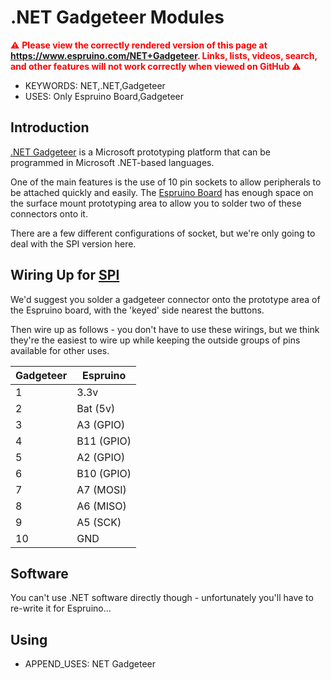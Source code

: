 <!--- Copyright (c) 2013 Gordon Williams, Pur3 Ltd. See the file LICENSE for copying permission. -->
.NET Gadgeteer Modules
===================

<span style="color:red">:warning: **Please view the correctly rendered version of this page at https://www.espruino.com/NET+Gadgeteer. Links, lists, videos, search, and other features will not work correctly when viewed on GitHub** :warning:</span>

* KEYWORDS: NET,.NET,Gadgeteer
* USES: Only Espruino Board,Gadgeteer

Introduction
-----------

[.NET Gadgeteer](http://www.netmf.com/gadgeteer/) is a Microsoft prototyping platform that can be programmed in Microsoft .NET-based languages.

One of the main features is the use of 10 pin sockets to allow peripherals to be attached quickly and easily. The [Espruino Board](/Original) has enough space on the surface mount prototyping area to allow you to solder two of these connectors onto it.

There are a few different configurations of socket, but we're only going to deal with the SPI version here.

Wiring Up for [SPI](http://gadgeteer.codeplex.com/wikipage?title=Socket%20Type%20S)
---------------

We'd suggest you solder a gadgeteer connector onto the prototype area of the Espruino board, with the 'keyed' side nearest the buttons.

Then wire up as follows - you don't have to use these wirings, but we think they're the easiest to wire up while keeping the outside groups of pins available for other uses.

| Gadgeteer | Espruino |
|-----------|----------|
| 1 | 3.3v       |
| 2 | Bat (5v)   |
| 3 | A3 (GPIO)  |
| 4 | B11 (GPIO) |
| 5 | A2 (GPIO)  |
| 6 | B10 (GPIO) |
| 7 | A7 (MOSI)  |
| 8 | A6 (MISO)  |
| 9 | A5 (SCK)   |
| 10 | GND       |


Software
-------

You can't use .NET software directly though - unfortunately you'll have to re-write it for Espruino...

Using
----

* APPEND_USES: NET Gadgeteer
